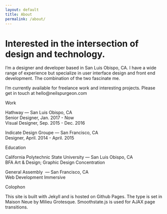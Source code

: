 ```yaml
---
layout: default
title: About
permalink: /about/
---
```


<div class="grid about-header">
  <div class="grid__col-xlg-6">
    <h1 class="page-heading">Interested in the intersection of design and technology.</h1>
  </div>
</div>

<div class="grid about-section">
  <div class="grid__col-lg-8 grid__col-xlg-6">
    <p>I’m a designer and developer based in San Luis Obispo, CA. I have a wide range of experience but specialize in user interface design and front end development. The combination of the two fascinate me.</p>
    <P>I’m currently available for freelance work and interesting projects. Please get in touch at hello@neilspurgeon.com</P>
  </div>
</div>

<div class="grid about-section">
  <div class="grid__col-lg-8 grid__col-xlg-6">
    <p class="label">Work</p>
    <p>Hathway — San Luis Obispo, CA<br />
      <span class="light">Senior Designer, Jan. 2017 - Now</span><br />
      <span class="light">Visual Designer, Sep. 2015 - Dec. 2016</span>
    </p>
    <p>Indicate Design Groupe — San Francisco, CA<br />
      <span class="light">Designer, April. 2014 - April. 2015</span>
    </p>
  </div>
</div>

<div class="grid about-section">
  <div class=" grid__col-lg-8 grid__col-xlg-6">
    <p class="label">Education</p>
    <p>California Polytechnic State University — San Luis Obispo, CA<br /><span class="light">BFA Art & Design; Graphic Design Concentration</span></p>
    <p >General Assembly  — San Francisco, CA <br /><span class="light">Web Development Immersive</span></p>
  </div>
</div>

<div class="grid about-section">
  <div class=" grid__col-lg-8 grid__col-xlg-6">
    <p class="label">Colophon</p>
    <p>This site is built with Jekyll and is hosted on Github Pages. The type is set in Maison Neue by Milieu Grotesque. Smoothstate.js is used for AJAX page transitions.</p>
  </div>
</div>